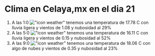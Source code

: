 # Clima en Celaya,mx en el dia 21

1. A las 1:0 !["icon weather"](http://openweathermap.org/img/w/10n.png) tenemos una temperatura de 17.78 C con lluvia ligera y  vientos de 1.08 y nubosidad al 29%
1. A las 5:0 !["icon weather"](http://openweathermap.org/img/w/10n.png) tenemos una temperatura de 16.11 C con lluvia ligera y  vientos de 0.15 y nubosidad al 52%
1. A las 9:0 !["icon weather"](http://openweathermap.org/img/w/02d.png) tenemos una temperatura de 18.06 C con algo de nubes y  vientos de 0.35 y nubosidad al 23%
